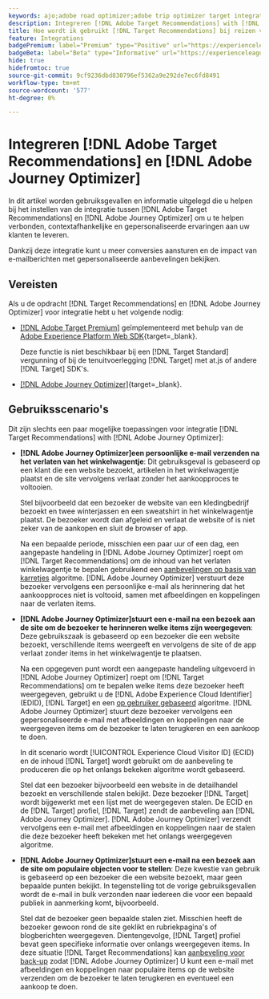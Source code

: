 ```yaml
---
keywords: ajo;adobe road optimizer;adobe trip optimizer target integration;aanbevelingen;target recommendations;integration
description: Integreren [!DNL Adobe Target Recommendations] with [!DNL Adobe Journey Optimizer].
title: Hoe wordt ik gebruikt [!DNL Target Recommendations] bij reizen van klanten met [!DNL Adobe Journey Optimizer]?
feature: Integrations
badgePremium: label="Premium" type="Positive" url="https://experienceleague.adobe.com/docs/target/using/introduction/intro.html?lang=en#premium newtab=true" tooltip="Zie wat er in Target Premium is opgenomen."
badgeBeta: label="Beta" type="Informative" url="https://experienceleague.adobe.com/docs/target/using/introduction/intro.html#beta newtab=true" tooltip="Wat zijn bètafuncties in [!DNL Adobe Target]."
hide: true
hidefromtoc: true
source-git-commit: 9cf9236dbd830796ef5362a9e292de7ec6fd8491
workflow-type: tm+mt
source-wordcount: '577'
ht-degree: 0%

---
```


# Integreren [!DNL Adobe Target Recommendations] en [!DNL Adobe Journey Optimizer]

In dit artikel worden gebruiksgevallen en informatie uitgelegd die u helpen bij het instellen van de integratie tussen [!DNL Adobe Target Recommendations] en [!DNL Adobe Journey Optimizer] om u te helpen verbonden, contextafhankelijke en gepersonaliseerde ervaringen aan uw klanten te leveren.

Dankzij deze integratie kunt u meer conversies aansturen en de impact van e-mailberichten met gepersonaliseerde aanbevelingen bekijken.

## Vereisten

Als u de opdracht [!DNL Target Recommendations] en [!DNL Adobe Journey Optimizer] voor integratie hebt u het volgende nodig:

* [[!DNL Adobe Target Premium]](/help/main/c-intro/intro.md#premium) geïmplementeerd met behulp van de [Adobe Experience Platform Web SDK](https://experienceleague.adobe.com/docs/target-dev/developer/client-side/aep-web-sdk.html){target=_blank}.

  Deze functie is niet beschikbaar bij een [!DNL Target Standard] vergunning of bij de tenuitvoerlegging [!DNL Target] met at.js of andere [!DNL Target] SDK&#39;s.

* [[!DNL Adobe Journey Optimizer]](https://experienceleague.adobe.com/docs/journey-optimizer/using/ajo-home.html){target=_blank}.

## Gebruiksscenario&#39;s

Dit zijn slechts een paar mogelijke toepassingen voor integratie [!DNL Target Recommendations] with [!DNL Adobe Journey Optimizer]:

* **[!DNL Adobe Journey Optimizer]een persoonlijke e-mail verzenden na het verlaten van het winkelwagentje**: Dit gebruiksgeval is gebaseerd op een klant die een website bezoekt, artikelen in het winkelwagentje plaatst en de site vervolgens verlaat zonder het aankoopproces te voltooien.

  Stel bijvoorbeeld dat een bezoeker de website van een kledingbedrijf bezoekt en twee winterjassen en een sweatshirt in het winkelwagentje plaatst. De bezoeker wordt dan afgeleid en verlaat de website of is niet zeker van de aankopen en sluit de browser of app.

  Na een bepaalde periode, misschien een paar uur of een dag, een aangepaste handeling in [!DNL Adobe Journey Optimizer] roept om [!DNL Target Recommendations] om de inhoud van het verlaten winkelwagentje te bepalen gebruikend een [aanbevelingen op basis van karretjes](/help/main/c-recommendations/c-algorithms/base-the-recommendation-on-a-recommendation-key.md) algoritme. [!DNL Adobe Journey Optimizer] verstuurt deze bezoeker vervolgens een persoonlijke e-mail als herinnering dat het aankoopproces niet is voltooid, samen met afbeeldingen en koppelingen naar de verlaten items.

* **[!DNL Adobe Journey Optimizer]stuurt een e-mail na een bezoek aan de site om de bezoeker te herinneren welke items zijn weergegeven**: Deze gebruikszaak is gebaseerd op een bezoeker die een website bezoekt, verschillende items weergeeft en vervolgens de site of de app verlaat zonder items in het winkelwagentje te plaatsen.

  Na een opgegeven punt wordt een aangepaste handeling uitgevoerd in [!DNL Adobe Journey Optimizer] roept om [!DNL Target Recommendations] om te bepalen welke items deze bezoeker heeft weergegeven, gebruikt u de [!DNL Adobe Experience Cloud Identifier] (EDID), [!DNL Target] en een [op gebruiker gebaseerd](/help/main/c-recommendations/c-algorithms/base-the-recommendation-on-a-recommendation-key.md) algoritme. [!DNL Adobe Journey Optimizer] stuurt deze bezoeker vervolgens een gepersonaliseerde e-mail met afbeeldingen en koppelingen naar de weergegeven items om de bezoeker te laten terugkeren en een aankoop te doen.

  In dit scenario wordt [!UICONTROL Experience Cloud Visitor ID] (ECID) en de inhoud [!DNL Target] wordt gebruikt om de aanbeveling te produceren die op het onlangs bekeken algoritme wordt gebaseerd.

  Stel dat een bezoeker bijvoorbeeld een website in de detailhandel bezoekt en verschillende stalen bekijkt. Deze bezoeker [!DNL Target] wordt bijgewerkt met een lijst met de weergegeven stalen. De ECID en de [!DNL Target] profiel, [!DNL Target] zendt de aanbeveling aan [!DNL Adobe Journey Optimizer]. [!DNL Adobe Journey Optimizer] verzendt vervolgens een e-mail met afbeeldingen en koppelingen naar de stalen die deze bezoeker heeft bekeken met het onlangs weergegeven algoritme.

* **[!DNL Adobe Journey Optimizer]stuurt een e-mail na een bezoek aan de site om populaire objecten voor te stellen**: Deze kwestie van gebruik is gebaseerd op een bezoeker die een website bezoekt, maar geen bepaalde punten bekijkt. In tegenstelling tot de vorige gebruiksgevallen wordt de e-mail in bulk verzonden naar iedereen die voor een bepaald publiek in aanmerking komt, bijvoorbeeld.

  Stel dat de bezoeker geen bepaalde stalen ziet. Misschien heeft de bezoeker gewoon rond de site geklikt en rubriekpagina&#39;s of blogberichten weergegeven. Dientengevolge, [!DNL Target] profiel bevat geen specifieke informatie over onlangs weergegeven items. In deze situatie [!DNL Target Recommendations] kan [aanbeveling voor back-up](/help/main/c-recommendations/c-algorithms/backup-recs.md) zodat [!DNL Adobe Journey Optimizer] U kunt een e-mail met afbeeldingen en koppelingen naar populaire items op de website verzenden om de bezoeker te laten terugkeren en eventueel een aankoop te doen.


